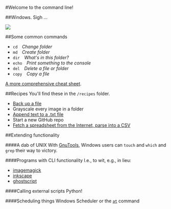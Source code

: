 #Welcome to the command line!

##Windows. Sigh ...

<image src="http://media.giphy.com/media/JmJMzlXOiI0dq/giphy.gif" style="max-width:100%;" />

##Some common commands
<ul>
<li><code>cd</code>&emsp;<i>Change folder</i></li>
<li><code>md</code>&emsp;<i>Create folder</i></li>
<li><code>dir</code>&emsp;<i>What's in this folder?</i></li>
<li><code>echo</code>&emsp;<i>Print something to the console</i></li>
<li><code>del</code>&emsp;<i>Delete a file or folder</i></li>
<li><code>copy</code>&emsp;<i>Copy a file</i></li>
</ul>

<a href="http://ss64.com/nt/">A more comprehensive cheat sheet</a>.

##Recipes
You'll find these in the <code>/recipes</code> folder.
<ul>
<li><a href="https://github.com/OWH-projects/batch-training/blob/master/recipes/backup.bat">Back up a file</a></li>
<li>Grayscale every image in a folder</li>
<li><a href="https://github.com/OWH-projects/batch-training/blob/master/recipes/append.bat">Append text to a .txt file</a></li>
<li>Start a new GitHub repo</li>
<li><a href="https://github.com/OWH-projects/batch-training/blob/master/recipes/parse.bat">Fetch a spreadsheet from the Internet, parse into a CSV</a></li>
</ul>

##Extending functionality

####A dab of UNIX
With <a href="http://gnuwin32.sourceforge.net/">GnuTools</a>, Windows users can <code>touch</code> and <code>which</code> and <code>grep</code> their way to victory.

####Programs with CLI functionality
I.e., to wit, e.g., in lieu:
<ul>
<li><a href="http://imagemagick.org/script/index.php">imagemagick</a></li>
<li><a href="https://inkscape.org/en/doc/inkscape-man.html">inkscape</a></li>
<li><a href="http://www.ghostscript.com/">ghostscript</a></li>
</ul>

####Calling external scripts
Python!

####Scheduling things
Windows Scheduler or the <code><a href="http://ss64.com/nt/at.html">at</a></code> command
